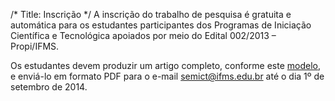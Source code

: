 /*
Title: Inscrição
*/
A inscrição do trabalho de pesquisa é gratuita e automática para os estudantes participantes dos Programas de Iniciação Científica e Tecnológica apoiados por meio do Edital 002/2013 – Propi/IFMS.

Os estudantes devem produzir um artigo completo, conforme este [modelo](http://sistemas.ifms.edu.br/semanadetecnologia/semanadetecnologia_2014/arquivos/Modelo_Arquivo_Padrao_Artigo_Semict_2014.doc), e enviá-lo em formato PDF para o e-mail semict@ifms.edu.br até o dia 1º de setembro de 2014.

